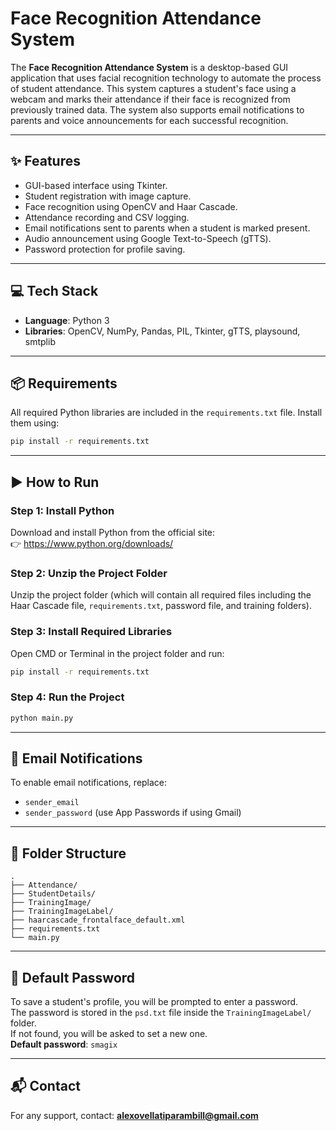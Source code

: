 # Face Recognition Attendance System

The **Face Recognition Attendance System** is a desktop-based GUI application that uses facial recognition technology to automate the process of student attendance. This system captures a student's face using a webcam and marks their attendance if their face is recognized from previously trained data. The system also supports email notifications to parents and voice announcements for each successful recognition.

---

## ✨ Features

- GUI-based interface using Tkinter.
- Student registration with image capture.
- Face recognition using OpenCV and Haar Cascade.
- Attendance recording and CSV logging.
- Email notifications sent to parents when a student is marked present.
- Audio announcement using Google Text-to-Speech (gTTS).
- Password protection for profile saving.

---

## 💻 Tech Stack

- **Language**: Python 3
- **Libraries**: OpenCV, NumPy, Pandas, PIL, Tkinter, gTTS, playsound, smtplib

---

## 📦 Requirements

All required Python libraries are included in the `requirements.txt` file. Install them using:

```bash
pip install -r requirements.txt
```

---

## ▶️ How to Run

### Step 1: Install Python

Download and install Python from the official site:  
👉 https://www.python.org/downloads/

### Step 2: Unzip the Project Folder

Unzip the project folder (which will contain all required files including the Haar Cascade file, `requirements.txt`, password file, and training folders).

### Step 3: Install Required Libraries

Open CMD or Terminal in the project folder and run:

```bash
pip install -r requirements.txt
```

### Step 4: Run the Project

```bash
python main.py
```

---

## 📧 Email Notifications

To enable email notifications, replace:
- `sender_email`
- `sender_password` (use App Passwords if using Gmail)

---

## 📁 Folder Structure

```
.
├── Attendance/
├── StudentDetails/
├── TrainingImage/
├── TrainingImageLabel/
├── haarcascade_frontalface_default.xml
├── requirements.txt
└── main.py
```

---

## 🔐 Default Password

To save a student's profile, you will be prompted to enter a password.  
The password is stored in the `psd.txt` file inside the `TrainingImageLabel/` folder.  
If not found, you will be asked to set a new one.  
**Default password**: `smagix`

---

## 📬 Contact

For any support, contact: **alexovellatiparambill@gmail.com**
